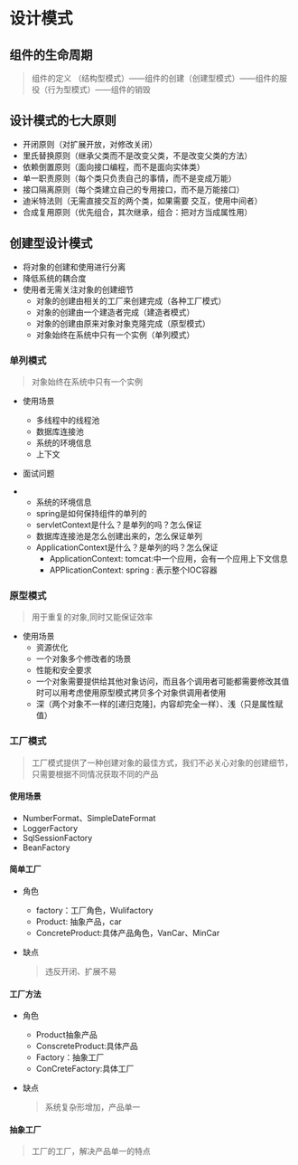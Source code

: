 # 设计模式
## 组件的生命周期

> 组件的定义 （结构型模式）——组件的创建（创建型模式）——组件的服役（行为型模式）——组件的销毁

## 设计模式的七大原则

- 开闭原则（对扩展开放，对修改关闭）
- 里氏替换原则（继承父类而不是改变父类，不是改变父类的方法）
- 依赖倒置原则（面向接口编程，而不是面向实体类）
- 单一职责原则（每个类只负责自己的事情，而不是变成万能）
- 接口隔离原则（每个类建立自己的专用接口，而不是万能接口）
- 迪米特法则（无需直接交互的两个类，如果需要 交互，使用中间者）
- 合成复用原则（优先组合，其次继承，组合：把对方当成属性用）
## 创建型设计模式
- 将对象的创建和使用进行分离
- 降低系统的耦合度
- 使用者无需关注对象的创建细节
  - 对象的创建由相关的工厂来创建完成（各种工厂模式）
  - 对象的创建由一个建造者完成（建造者模式）
  - 对象的创建由原来对象对象克隆完成（原型模式）
  - 对象始终在系统中只有一个实例（单列模式） 

### 单列模式

> 对象始终在系统中只有一个实例

- 使用场景
  - 多线程中的线程池
  - 数据库连接池
  - 系统的环境信息
  - 上下文

- 面试问题
- - 系统的环境信息
  - spring是如何保持组件的单列的
  - servletContext是什么？是单列的吗？怎么保证
  - 数据库连接池是怎么创建出来的，怎么保证单列
  - ApplicationContext是什么？是单列的吗？怎么保证
    - ApplicationContext: tomcat:中一个应用，会有一个应用上下文信息
    - APPlicationContext: spring : 表示整个IOC容器

### 原型模式

> 用于重复的对象,同时又能保证效率

- 使用场景
  - 资源优化
  - 一个对象多个修改者的场景
  - 性能和安全要求
  - 一个对象需要提供给其他对象访问，而且各个调用者可能都需要修改其值时可以用考虑使用原型模式拷贝多个对象供调用者使用
  - 深（两个对象不一样的[递归克隆]，内容却完全一样）、浅（只是属性赋值）

### 工厂模式

> 工厂模式提供了一种创建对象的最佳方式，我们不必关心对象的创建细节，只需要根据不同情况获取不同的产品

#### 使用场景

- NumberFormat、SimpleDateFormat
- LoggerFactory
- SqlSessionFactory
- BeanFactory

#### 简单工厂

- 角色
  - factory：工厂角色，Wulifactory
  - Product: 抽象产品，car
  - ConcreteProduct:具体产品角色，VanCar、MinCar

- 缺点

  > 违反开闭、扩展不易

#### 工厂方法

- 角色
  - Product抽象产品
  - ConscreteProduct:具体产品
  - Factory：抽象工厂
  - ConCreteFactory:具体工厂

- 缺点

  > 系统复杂形增加，产品单一

####  抽象工厂

> 工厂的工厂，解决产品单一的特点